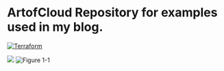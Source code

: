 # ArtofCloud Repository for examples used in my blog.

[![Terraform](https://github.com/SamCrudge/artofcloud/actions/workflows/main.yml/badge.svg)](https://github.com/SamCrudge/artofcloud/actions/workflows/main.yml)


<a href=""><img src="hhttps://www.memecreator.org/static/images/memes/5277332.jpg"/></a>
![Figure 1-1](https://www.memecreator.org/static/images/memes/5277332.jpg "meme")
